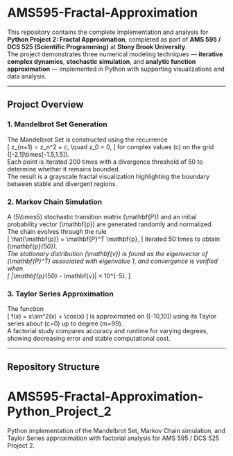 # **AMS595-Fractal-Approximation**

This repository contains the complete implementation and analysis for **Python Project 2: Fractal Approximation**, completed as part of **AMS 595 / DCS 525 (Scientific Programming)** at **Stony Brook University**.  
The project demonstrates three numerical modeling techniques — **iterative complex dynamics**, **stochastic simulation**, and **analytic function approximation** — implemented in Python with supporting visualizations and data analysis.

---

## **Project Overview**

### **1. Mandelbrot Set Generation**
The Mandelbrot Set is constructed using the recurrence  
\[
z_{n+1} = z_n^2 + c, \quad z_0 = 0,
\]
for complex values \(c\) on the grid \([-2,1]\times[-1.5,1.5]\).  
Each point is iterated 200 times with a divergence threshold of 50 to determine whether it remains bounded.  
The result is a grayscale fractal visualization highlighting the boundary between stable and divergent regions.

### **2. Markov Chain Simulation**
A \(5\times5\) stochastic transition matrix \(\mathbf{P}\) and an initial probability vector \(\mathbf{p}\) are generated randomly and normalized.  
The chain evolves through the rule  
\[
\hat{\mathbf{p}} = \mathbf{P}^T \mathbf{p},
\]
iterated 50 times to obtain \(\mathbf{p}_{50}\).  
The stationary distribution \(\mathbf{v}\) is found as the eigenvector of \(\mathbf{P}^T\) associated with eigenvalue 1, and convergence is verified when  
\[
|\mathbf{p}_{50} - \mathbf{v}| < 10^{-5}.
\]

### **3. Taylor Series Approximation**
The function  
\[
f(x) = x\sin^2(x) + \cos(x)
\]
is approximated on \([-10,10]\) using its Taylor series about \(c=0\) up to degree \(m=99\).  
A factorial study compares accuracy and runtime for varying degrees, showing decreasing error and stable computational cost.

---

## **Repository Structure**

# AMS595-Fractal-Approximation-Python_Project_2
Python implementation of the Mandelbrot Set, Markov Chain simulation, and Taylor Series approximation with factorial analysis for AMS 595 / DCS 525 Project 2.
